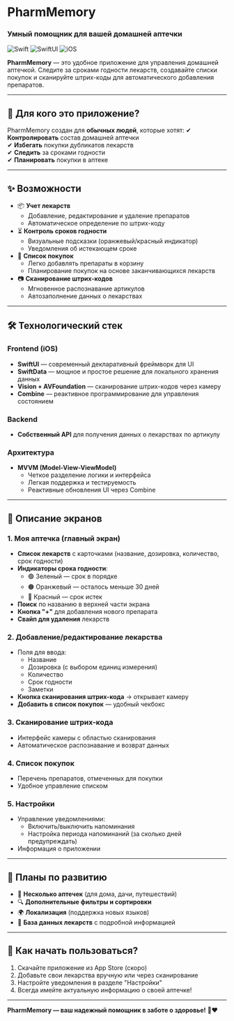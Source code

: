 # PharmMemory
### Умный помощник для вашей домашней аптечки

![Swift](https://img.shields.io/badge/Swift-5.9-orange)
![SwiftUI](https://img.shields.io/badge/SwiftUI-4.0-blue)
![iOS](https://img.shields.io/badge/iOS-17.0+-lightgrey)

**PharmMemory** — это удобное приложение для управления домашней аптечкой. Следите за сроками годности лекарств, создавайте списки покупок и сканируйте штрих-коды для автоматического добавления препаратов.

---

## 🎯 Для кого это приложение?
PharmMemory создан для **обычных людей**, которые хотят:
✔ **Контролировать** состав домашней аптечки  
✔ **Избегать** покупки дубликатов лекарств  
✔ **Следить** за сроками годности  
✔ **Планировать** покупки в аптеке  

---

## ✨ Возможности
- 📦 **Учет лекарств**
  - Добавление, редактирование и удаление препаратов
  - Автоматическое определение по штрих-коду
- ⏳ **Контроль сроков годности**
  - Визуальные подсказки (оранжевый/красный индикатор)
  - Уведомления об истекающем сроке
- 🛒 **Список покупок**
  - Легко добавлять препараты в корзину
  - Планирование покупок на основе заканчивающихся лекарств
- 📷 **Сканирование штрих-кодов**
  - Мгновенное распознавание артикулов
  - Автозаполнение данных о лекарствах

---

## 🛠 Технологический стек

### Frontend (iOS)
- **SwiftUI** — современный декларативный фреймворк для UI
- **SwiftData** — мощное и простое решение для локального хранения данных
- **Vision + AVFoundation** — сканирование штрих-кодов через камеру
- **Combine** — реактивное программирование для управления состоянием

### Backend
- **Собственный API** для получения данных о лекарствах по артикулу

### Архитектура
- **MVVM (Model-View-ViewModel)**
  - Четкое разделение логики и интерфейса
  - Легкая поддержка и тестируемость
  - Реактивные обновления UI через Combine

---

## 📱 Описание экранов

### 1. Моя аптечка (главный экран)
- **Список лекарств** с карточками (название, дозировка, количество, срок годности)
- **Индикаторы срока годности**:
  - 🟢 Зеленый — срок в порядке
  - 🟠 Оранжевый — осталось меньше 30 дней
  - 🔴 Красный — срок истек
- **Поиск** по названию в верхней части экрана
- **Кнопка "+"** для добавления нового препарата
- **Свайп для удаления** лекарств

### 2. Добавление/редактирование лекарства
- Поля для ввода:
  - Название
  - Дозировка (с выбором единиц измерения)
  - Количество
  - Срок годности
  - Заметки
- **Кнопка сканирования штрих-кода** → открывает камеру
- **Добавить в список покупок** — удобный чекбокс

### 3. Сканирование штрих-кода
- Интерфейс камеры с областью сканирования
- Автоматическое распознавание и возврат данных

### 4. Список покупок
- Перечень препаратов, отмеченных для покупки
- Удобное управление списком

### 5. Настройки
- Управление уведомлениями:
  - Включить/выключить напоминания
  - Настройка периода напоминаний (за сколько дней предупреждать)
- Информация о приложении

---

## 🚀 Планы по развитию
- 📂 **Несколько аптечек** (для дома, дачи, путешествий)
- 🔍 **Дополнительные фильтры и сортировки**
- 🌍 **Локализация** (поддержка новых языков)
- 💊 **База данных лекарств** с подробной информацией

---

## 📲 Как начать пользоваться?
1. Скачайте приложение из App Store (скоро)
2. Добавьте свои лекарства вручную или через сканирование
3. Настройте уведомления в разделе "Настройки"
4. Всегда имейте актуальную информацию о своей аптечке!

---

**PharmMemory — ваш надежный помощник в заботе о здоровье!** 💊❤️
